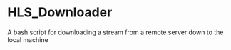 # HLS_Downloader
A bash script for downloading a stream from a remote server down to the local machine
